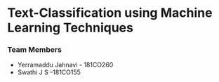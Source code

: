 # Text-Classification using Machine Learning Techniques
### Team Members
* Yerramaddu Jahnavi - 181CO260 
* Swathi J S -181CO155
